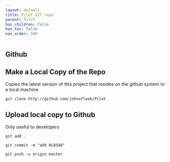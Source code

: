 ```yaml
---
layout: default
title: Pilot GIT repo
parent: PiloT
has_children: false
has_toc: false
nav_order: 100
---
```


## Github


## Make a Local Copy of the Repo
Copies the latest version of this project that resides on the github system to a local machine

```
git clone http://github.com/johnofleek/Pilot
```


## Upload local copy to Github

Only useful to developers

```
git add .

git commit -m "add HL8548"

git push -u origin master
```



